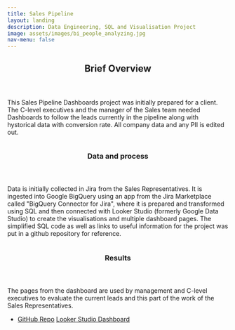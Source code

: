 ```yaml
---
title: Sales Pipeline
layout: landing
description: Data Engineering, SQL and Visualisation Project
image: assets/images/bi_people_analyzing.jpg
nav-menu: false
---
```

<!-- Main -->
<div id="main">

<!-- One -->
<section id="one">
	<div class="inner">
		<header class="major">
			<h2>Brief Overview</h2>
		</header>
		<p>This Sales Pipeline Dashboards project was initially prepared for a client. The C-level executives and the manager of the Sales team needed Dashboards to follow the leads currently in the pipeline along with hystorical data with conversion rate. All company data and any PII is edited out.</p>
	</div>
</section>

<!-- Two -->
<section id="two" class="spotlights">
	<section>
		<a href="generic.html" class="image">
			<img src="{% link assets/images/pic08.jpg %}" alt="" data-position="center center" />
		</a>
		<div class="content">
			<div class="inner">
				<header class="major">
					<h3>Data and process</h3>
				</header>
				<p>Data is initially collected in Jira from the Sales Representatives. It is ingested into Google BigQuery using an app from the Jira Marketplace called "BigQuery Connector for Jira", where it is prepared and transformed using SQL and then connected with Looker Studio (formerly Google Data Studio) to create the visualisations and multiple dashboard pages. The simplified SQL code as well as links to useful information for the project was put in a github repository for reference.</p>
			</div>
		</div>
	</section>
	<section>
		<a href="generic.html" class="image">
			<img src="{% link assets/images/pic08.jpg %}" alt="" data-position="center center" />
		</a>
		<div class="content">
			<div class="inner">
				<header class="major">
					<h3>Results</h3>
				</header>
				<p>The pages from the dashboard are used by management and C-level executives to evaluate the current leads and this part of the work of the Sales Representatives. </p>
				<ul class="actions">
					<li>
						<a href="generic.html" class="button">GitHub Repo</a>
						<a href="generic.html" class="button">Looker Studio Dashboard</a>
					</li>
				</ul>
			</div>
		</div>
	</section>
</section>

</div>
